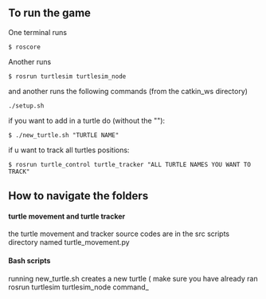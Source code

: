 ## To run the game

One terminal runs
```
$ roscore
```
Another runs
```
$ rosrun turtlesim turtlesim_node
```
and another runs the following commands (from the catkin_ws directory)
```
./setup.sh
```
if you want to add in a turtle do (without the ""):
```
$ ./new_turtle.sh "TURTLE NAME"
```
if u want to track all turtles positions:
```
$ rosrun turtle_control turtle_tracker "ALL TURTLE NAMES YOU WANT TO TRACK"
```
## How to navigate the folders
#### turtle movement and turtle tracker
the turtle movement and tracker source codes are in the src scripts directory named turtle_movement.py
#### Bash scripts
running new_turtle.sh creates a new turtle ( make sure you have already ran rosrun turtlesim turtlesim_node command_

